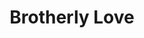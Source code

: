 ---
pid: ch182
title: Brotherly Love
location_transcription: Love Park
coordinates: "[-75.1674828, 39.9538533]"
zipcode: '19144'
gen_neighborhood: Northwest Philadelphia
neighborhood: Germantown
outside_phl: 
age: '23'
age_range: 20-29
instagram: 
image_file_name: ch_182.jpg
proposal_transcription: |-
  A portrait of some sort.
  Something that represents brotherly love, the culture of Philly residents. Especially the guy who gives cuts to homeless guys. It's normal people like him that makes Philly great.
topic: Brotherly Love
topic_summary: 0, 0, 0
type: 2D,Mural,Image
keywords_other: 
credit: 
image_labels: 
twitter: 
facebook: 
permalink: "/monuments/ch182/"
layout: item-page
---